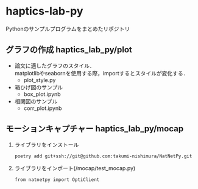 # haptics-lab-py
Pythonのサンプルプログラムをまとめたリポジトリ

## グラフの作成 haptics_lab_py/plot
- 論文に適したグラフのスタイル．  
  matplotlibやseabornを使用する際，importするとスタイルが変化する．
  - plot_style.py
- 箱ひげ図のサンプル
  - box_plot.ipynb
- 相関図のサンプル
  - corr_plot.ipynb
  
## モーションキャプチャー haptics_lab_py/mocap
1. ライブラリをインストール
   ```
   poetry add git+ssh://git@github.com:takumi-nishimura/NatNetPy.git
   ```
2. ライブラリをインポート(/mocap/test_mocap.py)
   ```
   from natnetpy import OptiClient
   ```
